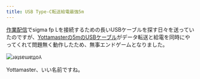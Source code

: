 ```yaml
---
title: USB Type-C転送給電最強5m
---
```

[作業配信](https://www.youtube.com/c/r7kamura)でsigma fp Lを接続するための長いUSBケーブルを探す日々を送っていたのですが、[Yottamasterの5mのUSBケーブル](https://www.amazon.co.jp/dp/B09Y1BY75P)がデータ転送と給電を同時にやってくれて問題無く動作したため、無事エンドゲームとなりました。

![](https://lh6.googleusercontent.com/XKgpayPZwFs-AhfR8skbZjsCDeIPxKkQr0pgPV5FKIDTXMtvuWc3_JMRZu8OkpF6QSkYMBbzah5zW8NDOjuo7tqkZdAiLHmVhPbEs3NKm6ituA6i9-3ynR5p6plmmS7dWIu_QIRpP5Uh1k2mVyJzesQ "ɹǝʇsɐɯɐʇʇo⅄")

Yottamaster、いい名前ですね。
